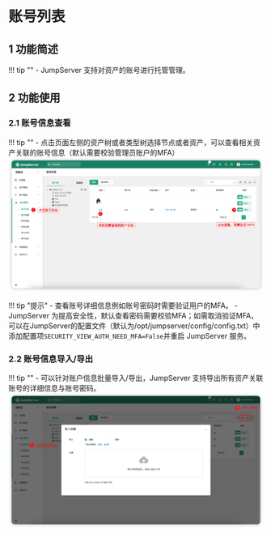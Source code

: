 # 账号列表
## 1 功能简述
!!! tip ""
    - JumpServer 支持对资产的账号进行托管管理。

## 2 功能使用
### 2.1 账号信息查看
!!! tip ""
    - 点击页面左侧的资产树或者类型树选择节点或者资产，可以查看相关资产关联的账号信息（默认需要校验管理员账户的MFA）
![account_list01](../../../img/account_list01.png)

!!! tip "提示"
    - 查看账号详细信息例如账号密码时需要验证用户的MFA。
    - JumpServer 为提高安全性，默认查看密码需要校验MFA；如需取消验证MFA，可以在JumpServer的配置文件（默认为/opt/jumpserver/config/config.txt）中添加配置项`SECURITY_VIEW_AUTH_NEED_MFA=False`并重启 JumpServer 服务。

### 2.2 账号信息导入/导出
!!! tip ""
    - 可以针对账户信息批量导入/导出，JumpServer 支持导出所有资产关联账号的详细信息与账号密码。
![account_list02](../../../img/account_list02.png)
 

